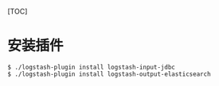 [TOC]

# 安装插件
```
$ ./logstash-plugin install logstash-input-jdbc
$ ./logstash-plugin install logstash-output-elasticsearch
```